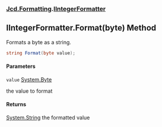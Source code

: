 ### [Jcd.Formatting](Jcd.Formatting.md 'Jcd.Formatting').[IIntegerFormatter](Jcd.Formatting.IIntegerFormatter.md 'Jcd.Formatting.IIntegerFormatter')

## IIntegerFormatter.Format(byte) Method

Formats a byte as a string.

```csharp
string Format(byte value);
```
#### Parameters

<a name='Jcd.Formatting.IIntegerFormatter.Format(byte).value'></a>

`value` [System.Byte](https://docs.microsoft.com/en-us/dotnet/api/System.Byte 'System.Byte')

the value to format

#### Returns
[System.String](https://docs.microsoft.com/en-us/dotnet/api/System.String 'System.String')
the formatted value